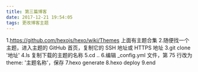 ```yaml
---
title: 第三篇博客
date: 2017-12-21 19:54:05
tags: 更改博客主题
---
```

1.https://github.com/hexojs/hexo/wiki/Themes 上面有主题合集
2.随便找一个主题，进入主题的 GitHub 首页，复制它的 SSH 地址或 HTTPS 地址
3.git clone '地址'
4.ls  复制下载的主题的名称
5.cd ..
6.编辑 _config.yml 文件，第 75 行改为 theme: '主题名称'，保存
7.hexo generate
8.hexo deploy
9.end